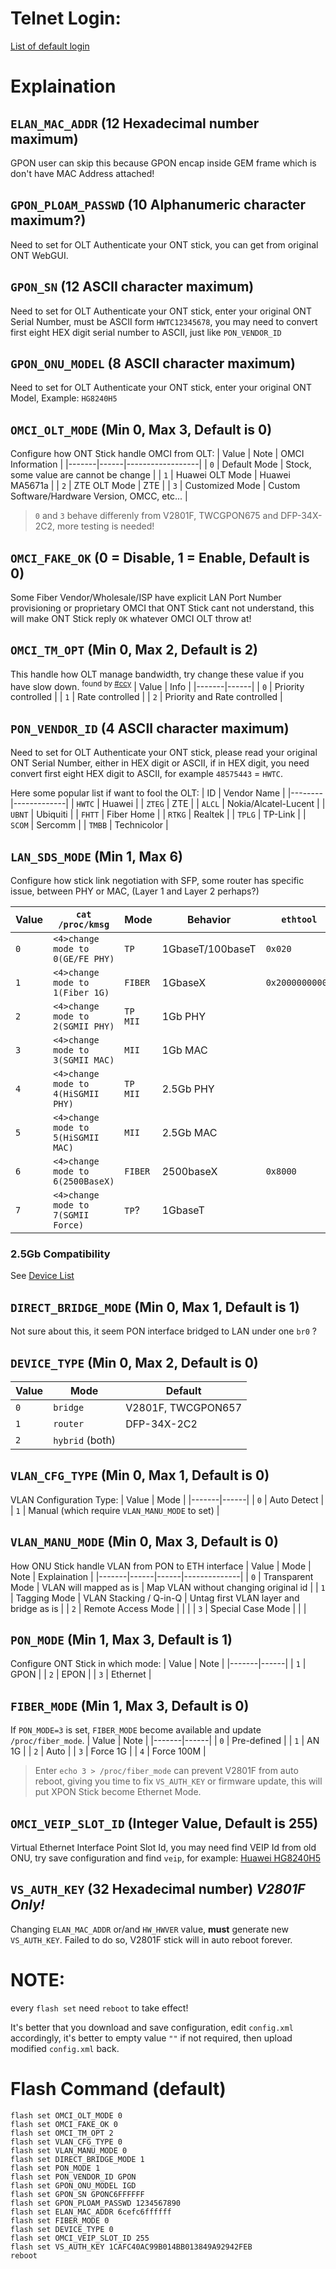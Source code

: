 # Telnet Login:
[List of default login](Setup_Stick.md#default-password)

# Explaination
## `ELAN_MAC_ADDR` (12 Hexadecimal number maximum)
GPON user can skip this because GPON encap inside GEM frame which is don't have MAC Address attached!

## `GPON_PLOAM_PASSWD` (10 Alphanumeric character maximum?)
Need to set for OLT Authenticate your ONT stick, you can get from original ONT WebGUI.

## `GPON_SN` (12 ASCII character maximum)
Need to set for OLT Authenticate your ONT stick, enter your original ONT Serial Number, must be ASCII form `HWTC12345678`, you may need to convert first eight HEX digit serial number to ASCII, just like `PON_VENDOR_ID`

## `GPON_ONU_MODEL` (8 ASCII character maximum)
Need to set for OLT Authenticate your ONT stick, enter your original ONT Model, Example: `HG8240H5`

## `OMCI_OLT_MODE` (Min 0, Max 3, Default is 0)
Configure how ONT Stick handle OMCI from OLT:
| Value | Note | OMCI Information |
|-------|------|------------------|
| `0` | Default Mode | Stock, some value are cannot be change |
| `1` | Huawei OLT Mode | Huawei MA5671a |
| `2` | ZTE OLT Mode | ZTE |
| `3` | Customized Mode | Custom Software/Hardware Version, OMCC, etc... | 

> `0` and `3` behave differenly from V2801F, TWCGPON675 and DFP-34X-2C2, more testing is needed!

## `OMCI_FAKE_OK` (0 = Disable, 1 = Enable, Default is 0)
Some Fiber Vendor/Wholesale/ISP have explicit LAN Port Number provisioning or proprietary OMCI that ONT Stick cant not understand, this will make ONT Stick reply `OK` whatever OMCI OLT throw at!

## `OMCI_TM_OPT` (Min 0, Max 2, Default is 2)
This handle how OLT manage bandwidth, try change these value if you have slow down. <sup>found by [#ccy](https://github.com/ccy)</sup>
| Value | Info |
|-------|------|
| `0` | Priority controlled |
| `1` | Rate controlled |
| `2` | Priority and Rate controlled |

## `PON_VENDOR_ID` (4 ASCII character maximum)
Need to set for OLT Authenticate your ONT stick, please read your original ONT Serial Number, either in HEX digit or ASCII, if in HEX digit, you need convert first eight HEX digit to ASCII, for example `48575443` = `HWTC`.

Here some popular list if want to fool the OLT:
|   ID   | Vendor Name |
|--------|-------------|
| `HWTC` | Huawei      |
| `ZTEG` | ZTE         |
| `ALCL` | Nokia/Alcatel-Lucent |
| `UBNT` | Ubiquiti    |
| `FHTT` | Fiber Home  |
| `RTKG` | Realtek     |
| `TPLG` | TP-Link     |
| `SCOM` | Sercomm     |
| `TMBB` | Technicolor |

## `LAN_SDS_MODE` (Min 1, Max 6)
Configure how stick link negotiation with SFP, some router has specific issue, between PHY or MAC, (Layer 1 and Layer 2 perhaps?)

| Value | `cat /proc/kmsg`                   | Mode     | Behavior         | `ethtool`       | Note |
|-------|------------------------------------|----------|------------------|-----------------|------|
| `0`   | `<4>change mode to 0(GE/FE PHY)`   | `TP`     | 1GbaseT/100baseT | `0x020`         | DFP-34X-2C2 Auto Detect |
| `1`   | `<4>change mode to 1(Fiber 1G)`    | `FIBER`  | 1GbaseX          | `0x20000000000` | V2801F Default |
| `2`   | `<4>change mode to 2(SGMII PHY)`   | `TP MII` | 1Gb PHY          |                 | TWCGPON657 Default |
| `3`   | `<4>change mode to 3(SGMII MAC)`   | `MII`    | 1Gb MAC          |                 | DFP-34X-2C2 Default |
| `4`   | `<4>change mode to 4(HiSGMII PHY)` | `TP MII` | 2.5Gb PHY        |                 |  |
| `5`   | `<4>change mode to 5(HiSGMII MAC)` | `MII`    | 2.5Gb MAC        |                 |  |
| `6`   | `<4>change mode to 6(2500BaseX)`   | `FIBER`  | 2500baseX        | `0x8000`        |  |
| `7`   | `<4>change mode to 7(SGMII Force)` | `TP`?    | 1GbaseT          |                 | DFP-34X-2C2 |

### 2.5Gb Compatibility
See [Device List](2.5Gb.md)

## `DIRECT_BRIDGE_MODE` (Min 0, Max 1, Default is 1)
Not sure about this, it seem PON interface bridged to LAN under one `br0` ?

## `DEVICE_TYPE` (Min 0, Max 2, Default is 0)
| Value | Mode | Default |
|-------|------|---------|
| `0` | `bridge` | V2801F, TWCGPON657 |
| `1` | `router` | DFP-34X-2C2 |
| `2` | `hybrid` (both) | |

## `VLAN_CFG_TYPE` (Min 0, Max 1, Default is 0)
VLAN Configuration Type:
| Value | Mode |
|-------|------|
| `0` | Auto Detect |
| `1` | Manual (which require `VLAN_MANU_MODE` to set) |

## `VLAN_MANU_MODE` (Min 0, Max 3, Default is 0)
How ONU Stick handle VLAN from PON to ETH interface
| Value | Mode | Note | Explaination |
|-------|------|------|--------------|
| `0` | Transparent Mode | VLAN will mapped as is | Map VLAN without changing original id |
| `1` | Tagging Mode | VLAN Stacking / Q-in-Q | Untag first VLAN layer and bridge as is |
| `2` | Remote Access Mode |  |  |
| `3` | Special Case Mode |  |  |

## `PON_MODE` (Min 1, Max 3, Default is 1)
Configure ONT Stick in which mode:
| Value | Note |
|-------|------|
| `1` | GPON |
| `2` | EPON |
| `3` | Ethernet |

## `FIBER_MODE` (Min 1, Max 3, Default is 0)
If `PON_MODE=3` is set, `FIBER_MODE` become available and update `/proc/fiber_mode`.
| Value | Note |
|-------|------|
| `0` | Pre-defined |
| `1` | AN 1G |
| `2` | Auto |
| `3` | Force 1G |
| `4` | Force 100M |

> Enter `echo 3 > /proc/fiber_mode` can prevent V2801F from auto reboot, giving you time to fix `VS_AUTH_KEY` or firmware update, this will put XPON Stick become Ethernet Mode.

## `OMCI_VEIP_SLOT_ID` (Integer Value, Default is 255)
Virtual Ethernet Interface Point Slot Id, you may need find VEIP Id from old ONU, try save configuration and find `veip`, for example: [Huawei HG8240H5](https://github.com/Anime4000/Hacking_Huawei_HG8240H5_ONT/blob/master/xml/hw_ctree.xml#L109)

## `VS_AUTH_KEY` (32 Hexadecimal number) *V2801F Only!*
Changing `ELAN_MAC_ADDR` or/and `HW_HWVER` value, **must** generate new `VS_AUTH_KEY`. Failed to do so, V2801F stick will in auto reboot forever.

# NOTE:
every `flash set` need `reboot` to take effect!

It's better that you download and save configuration,
edit `config.xml` accordingly, it's better to empty value `""` if not required,
then upload modified `config.xml` back.

# Flash Command (default)
```
flash set OMCI_OLT_MODE 0
flash set OMCI_FAKE_OK 0
flash set OMCI_TM_OPT 2
flash set VLAN_CFG_TYPE 0
flash set VLAN_MANU_MODE 0
flash set DIRECT_BRIDGE_MODE 1
flash set PON_MODE 1
flash set PON_VENDOR_ID GPON
flash set GPON_ONU_MODEL IGD
flash set GPON_SN GPONC6FFFFFF
flash set GPON_PLOAM_PASSWD 1234567890
flash set ELAN_MAC_ADDR 6cefc6ffffff
flash set FIBER_MODE 0
flash set DEVICE_TYPE 0
flash set OMCI_VEIP_SLOT_ID 255
flash set VS_AUTH_KEY 1CAFC40AC99B014BB013849A92942FEB
reboot
```
